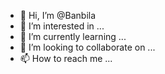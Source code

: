- 👋 Hi, I’m @Banbila
- 👀 I’m interested in ...
- 🌱 I’m currently learning ...
- 💞️ I’m looking to collaborate on ...
- 📫 How to reach me ...

<!---
Banbila/Banbila is a ✨ special ✨ repository because its `README.md` (this file) appears on your GitHub profile.
You can click the Preview link to take a look at your changes.
--->

